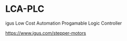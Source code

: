 # LCA-PLC
igus Low Cost Automation Progamable Logic Controller

https://www.igus.com/stepper-motors
